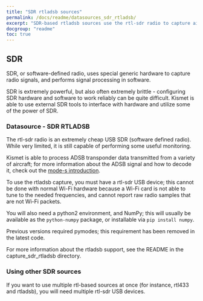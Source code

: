 ```yaml
---
title: "SDR rtladsb sources"
permalink: /docs/readme/datasources_sdr_rtladsb/
excerpt: "SDR-based rtladsb sources use the rtl-sdr radio to capture airplane ADSB/Mode-S location and telemetry packets."
docgroup: "readme"
toc: true
---
```


## SDR
SDR, or software-defined radio, uses special generic hardware to capture radio signals, and performs signal processing in software.

SDR is extremely powerful, but also often extremely brittle - configuring SDR hardware and software to work reliably can be quite difficult.  Kismet is able to use external SDR tools to interface with hardware and utilize some of the power of SDR.

### Datasource - SDR RTLADSB
The rtl-sdr radio is an extremely cheap USB SDR (software defined radio).  While very limited, it is still capable of performing some useful monitoring.

Kismet is able to process ADSB transponder data transmitted from a variety of aircraft; for more information about the ADSB signal and how to decode it, check out the [mode-s introduction](https://mode-s.org/decode/adsb/introduction.html).

To use the rtladsb capture, you must have a rtl-sdr USB device; this cannot be done with normal Wi-Fi hardware because a Wi-Fi card is not able to tune to the needed frequencies, and cannot report raw radio samples that are not Wi-Fi packets.

You will also need a python2 environment, and NumPy; this will usually be available as the `python-numpy` package, or installable via `pip install numpy`.

Previous versions required pymodes; this requirement has been removed in the latest code.

For more information about the rtladsb support, see the README in the capture_sdr_rtladsb directory.

### Using other SDR sources
If you want to use multiple rtl-based sources at once (for instance, rtl433 and rtladsb), you will need multiple rtl-sdr USB devices.
